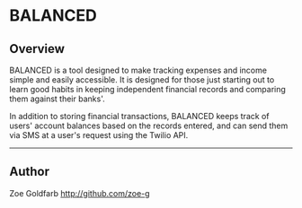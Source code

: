 # BALANCED

## Overview
BALANCED is a tool designed to make tracking expenses and income simple and easily accessible. It is designed for those just starting out to learn good habits in keeping independent financial records and comparing them against their banks'.

In addition to storing financial transactions, BALANCED keeps track of users' account balances based on the records entered, and can send them via SMS at a user's request using the Twilio API.

*** 

## Author

Zoe Goldfarb
http://github.com/zoe-g